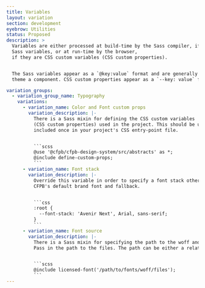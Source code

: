 ```yaml
---
title: Variables
layout: variation
section: development
eyebrow: Utilities
status: Proposed
description: >
  Variables are either processed at build-time by the Sass compiler, if they are
  Sass variables, or at run-time by the browser,
  if they are CSS custom variables (CSS custom properties).


  The Sass variables appear as a `@key:value` format and are generally used to
  theme a component. CSS custom properties appear as a `--key: value` format.

variation_groups:
  - variation_group_name: Typography
    variations:
      - variation_name: Color and Font custom props
        variation_description: |-
          There is a Sass mixin for defining the CSS custom variables
          (CSS custom properties) used in the project. This should be used and
          included once in your project's CSS entry-point file.


          ```scss
          @use '@cfpb/cfpb-design-system/src/abstracts' as *;
          @include define-custom-props;
          ```
      - variation_name: Font stack
        variation_description: |-
          Override this variable in order to specify a font stack other than the
          CFPB's default brand font and fallback.


          ```css
          :root {
            --font-stack: 'Avenir Next', Arial, sans-serif;
          }
          ```
      - variation_name: Font source
        variation_description: |-
          There is a Sass mixin for specifying the path to the woff and woff2 font files for the CFPB default brand font, Avenir Next.
          Pass in the path to the files. The path can be either a relative or absolute path.


          ```scss
          @include licensed-font('/path/to/fonts/woff/files');
          ```
---
```

